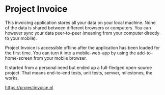 <!--
  slug: project-invoice
  type: fortpolio
  excerpt: This invoicing application stores all your data on your local machine. It started from a personal need but ended up a full-fledged open-source project: end-to-end tests, unit tests, semver, milestones, the works. It once started as a PHP application, refactored to Vue, and eventually to React.
  metaKeyword: invoicing
  metaTitle: Project Invoice
  metaDescription: This invoicing application stores all your data on your local machine. It started from a personal need but ended up a full-fledged open-source project: end-to-end tests, unit tests, semver, milestones, the works.
  categories: JavaScript, HTML/CSS, framework, open source, UX, graphic design, mobile
  tags: JavaScript, Vue, UX, TDD, Cypress
  clients: 
  collaboration: 
  prizes: 
  thumbnail: PIMockup.jpg
  image: pi.png
  images: Screenshot_2018-03-25-20-58-43.png, Screenshot_2018-03-25-20-55-28.png, Screenshot_2018-03-25-20-56-46.png, Screenshot_2018-03-25-20-57-20.png
  inCv: true
  inPortfolio: true
  dateFrom: 2015-11-12
  dateTo: 2021-01-23
-->

# Project Invoice

This invoicing application stores all your data on your local machine. None of the data is shared between different browsers or computers. You can however sync your data peer-to-peer (meaning from your computer directly to your mobile).

Project Invoice is accessible offline after the application has been loaded for the first time. You can turn it into a mobile-web-app by using the add-to-home-screen from your mobile browser.

It started from a personal need but ended up a full-fledged open-source project. That means end-to-end tests, unit tests, semver, milestones, the works.

https://projectinvoice.nl
